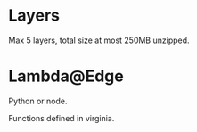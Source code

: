 # Layers

Max 5 layers, total size at most 250MB unzipped.

# Lambda@Edge

Python or node.

Functions defined in virginia.
